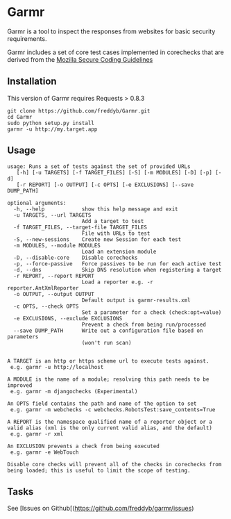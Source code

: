 # Garmr

Garmr is a tool to inspect the responses from websites for basic security requirements.

Garmr includes a set of core test cases implemented in corechecks that are derived from
the [Mozilla Secure Coding Guidelines](https://wiki.mozilla.org/WebAppSec/Secure_Coding_Guidelines)

## Installation

This version of Garmr requires Requests > 0.8.3

    git clone https://github.com/freddyb/Garmr.git
    cd Garmr
    sudo python setup.py install
    garmr -u http://my.target.app

## Usage
    usage: Runs a set of tests against the set of provided URLs
       [-h] [-u TARGETS] [-f TARGET_FILES] [-S] [-m MODULES] [-D] [-p] [-d]
       [-r REPORT] [-o OUTPUT] [-c OPTS] [-e EXCLUSIONS] [--save DUMP_PATH]

    optional arguments:
      -h, --help            show this help message and exit
      -u TARGETS, --url TARGETS
                            Add a target to test
      -f TARGET_FILES, --target-file TARGET_FILES
                            File with URLs to test
      -S, --new-sessions    Create new Session for each test
      -m MODULES, --module MODULES
                            Load an extension module
      -D, --disable-core    Disable corechecks
      -p, --force-passive   Force passives to be run for each active test
      -d, --dns             Skip DNS resolution when registering a target
      -r REPORT, --report REPORT
                            Load a reporter e.g. -r reporter.AntXmlReporter
      -o OUTPUT, --output OUTPUT
                            Default output is garmr-results.xml
      -c OPTS, --check OPTS
                            Set a parameter for a check (check:opt=value)
      -e EXCLUSIONS, --exclude EXCLUSIONS
                            Prevent a check from being run/processed
      --save DUMP_PATH      Write out a configuration file based on parameters
                            (won't run scan)
    
    
    A TARGET is an http or https scheme url to execute tests against.
     e.g. garmr -u http://localhost
    
    A MODULE is the name of a module; resolving this path needs to be improved
     e.g. garmr -m djangochecks (Experimental)
    
    An OPTS field contains the path and name of the option to set
     e.g. garmr -m webchecks -c webchecks.RobotsTest:save_contents=True
    
    A REPORT is the namespace qualified name of a reporter object or a valid alias (xml is the only current valid alias, and the default)
     e.g. garmr -r xml
    
    An EXCLUSION prevents a check from being executed
     e.g. garmr -e WebTouch
     
    Disable core checks will prevent all of the checks in corechecks from being loaded; this is useful to limit the scope of testing.

## Tasks
See [Issues on Github[(https://github.com/freddyb/garmr/issues)
 
 
